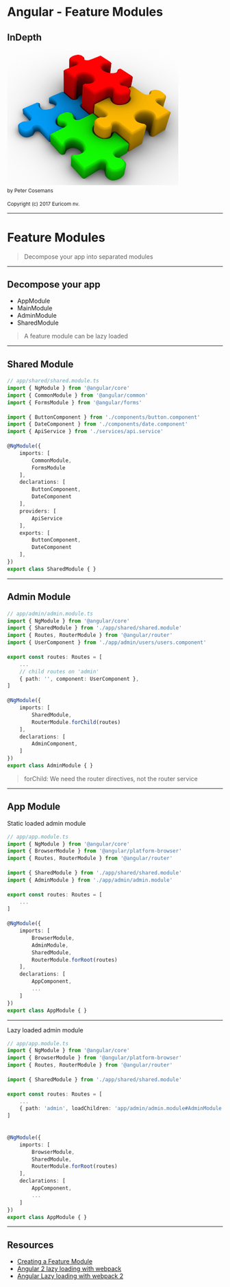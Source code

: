 # Angular - Feature Modules
## InDepth
<img src="./images/modules.jpg" width="400px" /><br>
<small>by Peter Cosemans</small>

<small>
Copyright (c) 2017 Euricom nv.
</small>

<style type="text/css">
.reveal p {
    text-align: center;
    margin: 20px 0;
    line-height: 1.0;
}
.reveal pre code {
    display: block;
    padding: 5px;
    overflow: auto;
    max-height: 800px;
    word-wrap: normal;
}
</style>


---

# Feature Modules

> Decompose your app into separated modules

----

## Decompose your app

- AppModule
- MainModule
- AdminModule
- SharedModule

> A feature module can be lazy loaded

----

## Shared Module

```ts
// app/shared/shared.module.ts
import { NgModule } from '@angular/core'
import { CommonModule } from '@angular/common'
import { FormsModule } from '@angular/forms'

import { ButtonComponent } from './components/button.component'
import { DateComponent } from './components/date.component'
import { ApiService } from './services/api.service'

@NgModule({
    imports: [
        CommonModule,
        FormsModule
    ],
    declarations: [
        ButtonComponent,
        DateComponent
    ],
    providers: [
        ApiService
    ],
    exports: [
        ButtonComponent,
        DateComponent
    ],
})
export class SharedModule { }
```

----

## Admin Module

```ts
// app/admin/admin.module.ts
import { NgModule } from '@angular/core'
import { SharedModule } from './app/shared/shared.module'
import { Routes, RouterModule } from '@angular/router'
import { UserComponent } from './app/admin/users/users.component'

export const routes: Routes = [
    ...
    // child routes on 'admin'
    { path: '', component: UserComponent },
]

@NgModule({
    imports: [
        SharedModule,
        RouterModule.forChild(routes)
    ],
    declarations: [
        AdminComponent,
    ]
})
export class AdminModule { }
```

> forChild: We need the router directives, not the router service

----

## App Module

Static loaded admin module

```ts
// app/app.module.ts
import { NgModule } from '@angular/core'
import { BrowserModule } from '@angular/platform-browser'
import { Routes, RouterModule } from '@angular/router'

import { SharedModule } from './app/shared/shared.module'
import { AdminModule } from './app/admin/admin.module'

export const routes: Routes = [
    ...
]

@NgModule({
    imports: [
        BrowserModule,
        AdminModule,
        SharedModule,
        RouterModule.forRoot(routes)
    ],
    declarations: [
        AppComponent,
        ...
    ]
})
export class AppModule { }
```

----

Lazy loaded admin module

```ts
// app/app.module.ts
import { NgModule } from '@angular/core'
import { BrowserModule } from '@angular/platform-browser'
import { Routes, RouterModule } from '@angular/router'

import { SharedModule } from './app/shared/shared.module'

export const routes: Routes = [
    ...
    { path: 'admin', loadChildren: 'app/admin/admin.module#AdminModule' },
]


@NgModule({
    imports: [
        BrowserModule,
        SharedModule,
        RouterModule.forRoot(routes)
    ],
    declarations: [
        AppComponent,
        ...
    ]
})
export class AppModule { }
```


---

## Resources

- [Creating a Feature Module](https://angular-2-training-book.rangle.io/handout/modules/feature-modules.html)
- [Angular 2 lazy loading with webpack](https://medium.com/@daviddentoom/angular-2-lazy-loading-with-webpack-d25fe71c29c1#.w7a78a6h3)
- [Angular Lazy loading with webpack 2](https://damienbod.com/2017/01/14/angular-2-lazy-loading-with-webpack-2/)



